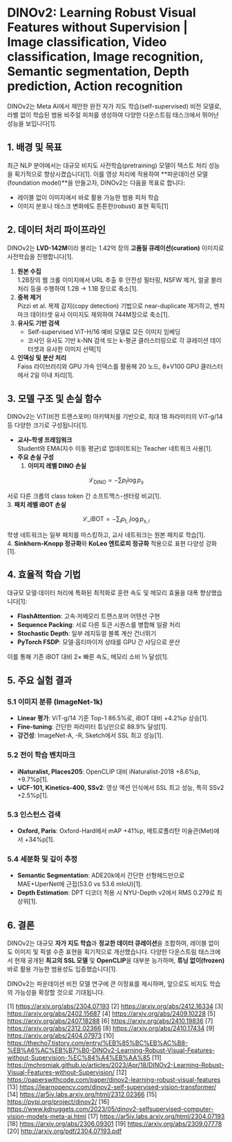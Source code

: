 # DINOv2: Learning Robust Visual Features without Supervision | Image classification, Video classification, Image recognition, Semantic segmentation, Depth prediction, Action recognition

DINOv2는 Meta AI에서 제안한 완전 자가 지도 학습(self-supervised) 비전 모델로, 라벨 없이 학습된 범용 비주얼 피처를 생성하여 다양한 다운스트림 태스크에서 뛰어난 성능을 보입니다[1].

## 1. 배경 및 목표
최근 NLP 분야에서는 대규모 비지도 사전학습(pretraining) 모델이 텍스트 처리 성능을 획기적으로 향상시켰습니다[1]. 이를 영상 처리에 적용하여 **파운데이션 모델(foundation model)**을 만들고자, DINOv2는 다음을 목표로 합니다:
- 레이블 없이 이미지에서 바로 활용 가능한 범용 피처 학습  
- 이미지 분포나 태스크 변화에도 튼튼한(robust) 표현 획득[1]

## 2. 데이터 처리 파이프라인
DINOv2는 **LVD-142M**이라 불리는 1.42억 장의 **고품질 큐레이션(curation)** 이미지로 사전학습을 진행합니다[1].

1. **원본 수집**  
   1.2B장의 웹 크롤 이미지에서 URL 추출 후 안전성 필터링, NSFW 제거, 얼굴 블러 처리 등을 수행하여 1.2B → 1.1B 장으로 축소[1].
2. **중복 제거**  
   Pizzi et al. 복제 감지(copy detection) 기법으로 near-duplicate 제거하고, 벤치마크 데이터셋 유사 이미지도 제외하여 744M장으로 축소[1].
3. **유사도 기반 검색**  
   - Self-supervised ViT-H/16 예비 모델로 모든 이미지 임베딩  
   - 코사인 유사도 기반 k-NN 검색 또는 k-평균 클러스터링으로 각 큐레이션 데이터셋과 유사한 이미지 선택[1]  
4. **인덱싱 및 분산 처리**  
   Faiss 라이브러리와 GPU 가속 인덱스를 활용해 20 노드, 8×V100 GPU 클러스터에서 2일 이내 처리[1].

## 3. 모델 구조 및 손실 함수
DINOv2는 ViT(비전 트랜스포머) 아키텍처를 기반으로, 최대 1B 파라미터의 ViT-g/14 등 다양한 크기로 구성됩니다[1].

- **교사–학생 프레임워크**  
  Student와 EMA(지수 이동 평균)로 업데이트되는 Teacher 네트워크 사용[1].
- **주요 손실 구성**  
  1. **이미지 레벨 DINO 손실**
   
$$ \mathcal{L}_\text{DINO} = -\sum p_t \log p_s $$  

서로 다른 크롭의 class token 간 소프트맥스-센터링 비교[1].  
  3. **패치 레벨 iBOT 손실**  

$$ \mathcal{L}\_\text{iBOT} = -\sum_i p_{t,i} \log p_{s,i} $$  
     
학생 네트워크는 일부 패치를 마스킹하고, 교사 네트워크는 원본 패치로 학습[1].  
  4. **Sinkhorn-Knopp 정규화**와 **KoLeo 엔트로피 정규화** 적용으로 표현 다양성 강화[1].

## 4. 효율적 학습 기법
대규모 모델·데이터 처리에 특화된 최적화로 훈련 속도 및 메모리 효율을 대폭 향상했습니다[1]:

- **FlashAttention**: 고속·저메모리 트랜스포머 어텐션 구현  
- **Sequence Packing**: 서로 다른 토큰 시퀀스를 병합해 일괄 처리  
- **Stochastic Depth**: 일부 레지듀얼 블록 계산 건너뛰기  
- **PyTorch FSDP**: 모델·옵티마이저 상태를 GPU 간 샤딩으로 분산  

이를 통해 기존 iBOT 대비 2× 빠른 속도, 메모리 소비 ⅓ 달성[1].

## 5. 주요 실험 결과
### 5.1 이미지 분류 (ImageNet-1k)
- **Linear 평가**: ViT-g/14 기준 Top-1 86.5%로, iBOT 대비 +4.2%p 상승[1].  
- **Fine-tuning**: 간단한 파라미터 튜닝만으로 88.9% 달성[1].  
- **강건성**: ImageNet-A, -R, Sketch에서 SSL 최고 성능[1].

### 5.2 전이 학습 벤치마크
- **iNaturalist, Places205**: OpenCLIP 대비 iNaturalist-2018 +8.6%p, +9.7%p[1].  
- **UCF-101, Kinetics-400, SSv2**: 영상 액션 인식에서 SSL 최고 성능, 특히 SSv2 +2.5%p[1].  

### 5.3 인스턴스 검색
- **Oxford, Paris**: Oxford-Hard에서 mAP +41%p, 메트로폴리탄 미술관(Met)에서 +34%p[1].

### 5.4 세분화 및 깊이 추정
- **Semantic Segmentation**: ADE20k에서 간단한 선형헤드만으로 MAE+UperNet에 근접(53.0 vs 53.6 mIoU)[1].  
- **Depth Estimation**: DPT 디코더 적용 시 NYU-Depth v2에서 RMS 0.279로 최상위[1].

## 6. 결론
DINOv2는 대규모 **자가 지도 학습**과 **정교한 데이터 큐레이션**을 조합하여, 레이블 없이도 이미지 및 픽셀 수준 표현을 획기적으로 개선했습니다. 다양한 다운스트림 태스크에서 현재 공개된 **최고의 SSL 모델** 및 **OpenCLIP**을 대부분 능가하며, **튜닝 없이(frozen)** 바로 활용 가능한 범용성도 입증했습니다[1].

DINOv2는 파운데이션 비전 모델 연구에 큰 이정표를 제시하며, 앞으로도 비지도 학습의 가능성을 확장할 것으로 기대됩니다.

[1] https://arxiv.org/abs/2304.07193
[2] https://arxiv.org/abs/2412.16334
[3] https://arxiv.org/abs/2402.15687
[4] https://arxiv.org/abs/2409.10228
[5] https://arxiv.org/abs/2407.18288
[6] https://arxiv.org/abs/2410.19836
[7] https://arxiv.org/abs/2312.02366
[8] https://arxiv.org/abs/2410.17434
[9] https://arxiv.org/abs/2404.07973
[10] https://thecho7.tistory.com/entry/%EB%85%BC%EB%AC%B8-%EB%A6%AC%EB%B7%B0-DINOv2-Learning-Robust-Visual-Features-without-Supervision-%EC%84%A4%EB%AA%85
[11] https://mchromiak.github.io/articles/2023/Apr/18/DINOv2-Learning-Robust-Visual-Features-without-Supervision/
[12] https://paperswithcode.com/paper/dinov2-learning-robust-visual-features
[13] https://learnopencv.com/dinov2-self-supervised-vision-transformer/
[14] https://ar5iv.labs.arxiv.org/html/2312.02366
[15] https://pypi.org/project/dinov2/
[16] https://www.kdnuggets.com/2023/05/dinov2-selfsupervised-computer-vision-models-meta-ai.html
[17] https://ar5iv.labs.arxiv.org/html/2304.07193
[18] https://arxiv.org/abs/2306.09301
[19] https://arxiv.org/abs/2309.07778
[20] http://arxiv.org/pdf/2304.07193.pdf
